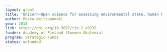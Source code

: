 ```yaml
---
layout: grant
title: 'Unicorn–Open science for assessing environmental state, human health and regional economy'
author: Pekka Neittaanmäki
year: 2015
link: https://doi.org/10.3897/rio.2.e9232
funder: Academy of Finland (Suomen Akatemia) 
program: Strategic Funds
status: unfunded
---
```

